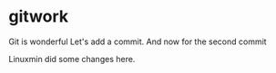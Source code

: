 # gitwork
Git is wonderful
Let's add a commit.
And now for the second commit

Linuxmin did some changes here.
